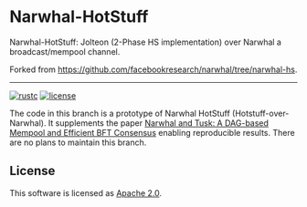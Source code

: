 
# Narwhal-HotStuff
Narwhal-HotStuff: Jolteon (2-Phase HS implementation) over Narwhal a broadcast/mempool channel.

Forked from https://github.com/facebookresearch/narwhal/tree/narwhal-hs.

---

[![rustc](https://img.shields.io/badge/rustc-1.51+-blue?style=flat-square&logo=rust)](https://www.rust-lang.org)
[![license](https://img.shields.io/badge/license-Apache-blue.svg?style=flat-square)](LICENSE)

The code in this branch is a prototype of Narwhal HotStuff (Hotstuff-over-Narwhal). It supplements the paper [Narwhal and Tusk: A DAG-based Mempool and Efficient BFT Consensus](https://arxiv.org/pdf/2105.11827.pdf) enabling reproducible results. There are no plans to maintain this branch.

## License
This software is licensed as [Apache 2.0](LICENSE).
